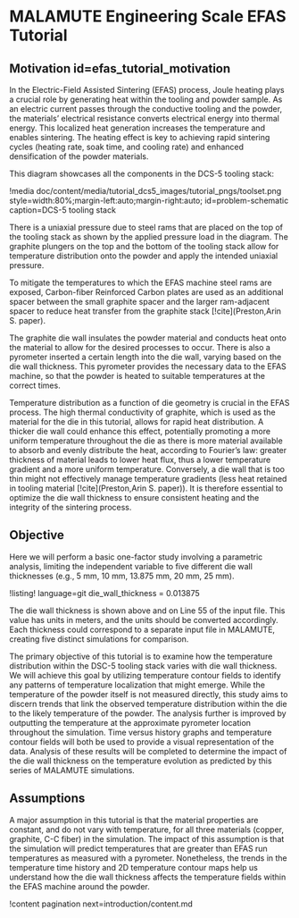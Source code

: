 # MALAMUTE Engineering Scale EFAS Tutorial

## Motivation id=efas_tutorial_motivation

In the Electric-Field Assisted Sintering (EFAS) process, Joule heating plays a crucial role by generating heat within the tooling and powder sample. As an electric current passes through the conductive tooling and the powder, the materials’ electrical resistance converts electrical energy into thermal energy. This localized heat generation increases the temperature and enables sintering. The heating effect is key to achieving rapid sintering cycles (heating rate, soak time, and cooling rate) and enhanced densification of the powder materials.

This diagram showcases all the components in the DCS-5 tooling stack: 

!media doc/content/media/tutorial_dcs5_images/tutorial_pngs/toolset.png 
style=width:80%;margin-left:auto;margin-right:auto;
id=problem-schematic
caption=DCS-5 tooling stack

 
There is a uniaxial pressure due to steel rams that are placed on the top of the tooling stack as shown by the applied pressure load in the diagram. The graphite plungers on the top and the bottom of the tooling stack allow for temperature distribution onto the powder and apply the intended uniaxial pressure. 

To mitigate the temperatures to which the EFAS machine steel rams are exposed, Carbon-fiber Reinforced Carbon plates are used as an additional spacer between the small graphite spacer and the larger ram-adjacent spacer to reduce heat transfer from the graphite stack [!cite](Preston,Arin S. paper). 

The graphite die wall insulates the powder material and conducts heat onto the material to allow for the desired processes to occur. There is also a pyrometer inserted a certain length into the die wall, varying based on the die wall thickness. This pyrometer provides the necessary data to the EFAS machine, so that the powder is heated to suitable temperatures at the correct times. 

Temperature distribution as a function of die geometry is crucial in the EFAS process. The high thermal conductivity of graphite, which is used as the material for the die in this tutorial, allows for rapid heat distribution. A thicker die wall could enhance this effect, potentially promoting a more uniform temperature throughout the die as there is more material available to absorb and evenly distribute the heat, according to Fourier’s law: greater thickness of material leads to lower heat flux, thus a lower temperature gradient and a more uniform temperature. Conversely, a die wall that is too thin might not effectively manage temperature gradients (less heat retained in tooling material [!cite](Preston,Arin S. paper)). It is therefore essential to optimize the die wall thickness to ensure consistent heating and the integrity of the sintering process.



## Objective

Here we will perform a basic one-factor study involving a parametric analysis, limiting the independent variable to five different die wall thicknesses (e.g., 5 mm, 10 mm, 13.875 mm, 20 mm, 25 mm). 

!listing! language=git
die_wall_thickness = 0.013875

The die wall thickness is shown above and on Line 55 of the input file. This value has units in meters, and the units should be converted accordingly. Each thickness could correspond to a separate input file in MALAMUTE, creating five distinct simulations for comparison. 

The primary objective of this tutorial is to examine how the temperature distribution within the DSC-5 tooling stack varies with die wall thickness. We will achieve this goal by utilizing temperature contour fields to identify any patterns of temperature localization that might emerge. While the temperature of the powder itself is not measured directly, this study aims to discern trends that link the observed temperature distribution within the die to the likely temperature of the powder. The analysis further is improved by outputting the temperature at the approximate pyrometer location throughout the simulation. Time versus history graphs and temperature contour fields will both be used to provide a visual representation of the data. Analysis of these results will be completed to determine the impact of the die wall thickness on the temperature evolution as predicted by this series of MALAMUTE simulations.



## Assumptions

A major assumption in this tutorial is that the material properties are constant, and do not vary with temperature, for all three materials (copper, graphite, C-C fiber) in the simulation. The impact of this assumption is that the simulation will predict temperatures that are greater than EFAS run temperatures as measured with a pyrometer. Nonetheless, the trends in the temperature time history and 2D temperature contour maps help us understand how the die wall thickness affects the temperature fields within the EFAS machine around the powder. 

!content pagination next=introduction/content.md
